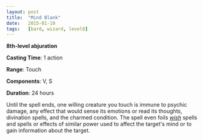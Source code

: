 ```yaml
---
layout: post
title:  "Mind Blank"
date:   2015-01-10
tags:   [bard, wizard, level8]
---
```


**8th-level abjuration**

**Casting Time**: 1 action

**Range**: Touch

**Components**: V, S

**Duration**: 24 hours

Until the spell ends, one willing creature you touch is immune to psychic damage, any effect that would sense its emotions or read its thoughts, divination spells, and the charmed condition. The spell even foils _[wish](../wish/ "wish (lvl 9)")_ spells and spells or effects of similar power used to affect the target's mind or to gain information about the target.
